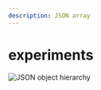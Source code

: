 ```yaml
---
description: JSON array
---
```


# experiments

![JSON object hierarchy](https://mermaid.ink/img/pako:eNptks1qwzAQhF\_FKBcFHMjBvajQU3sppYXmaihba-0okWyhH5oQ8u5duZYT0vigHXs-aczYJ9YMEplgnQO7Ld4-676gyw1D4K-bj\_dRLVerJwkBeFqWjxeEnn9ZaPbQIc\_ixrfKolY9ej6rGwIPFp0y2AfPr3SmUiZRPn7vsCEki-zn-8SEKBUlTfMOYRB8dIRkcYeRLnaej-vs\_h2YIuj1UsI4\_tvQgz565XkWMzJuSH2AA0NljCO7czVT0RuLDc\_iknLUWFw1VLRKa7FoW3xYr0sf3LBHsaiqatKrHyXDVlT2wEpm0BlQkr70KR1Xs7BFgzUTJCW2EHWoWd2fCY2WovFFqjA4JlrQHksGMQybY98wEVzEDD0roB\_HTNT5F9DryQI)
